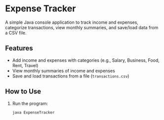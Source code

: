 # Expense Tracker

A simple Java console application to track income and expenses, categorize transactions, view monthly summaries, and save/load data from a CSV file.

## Features

- Add income and expenses with categories (e.g., Salary, Business, Food, Rent, Travel)
- View monthly summaries of income and expenses
- Save and load transactions from a file (`transactions.csv`)

## How to Use

1. Run the program:
   ```bash
   java ExpenseTracker
